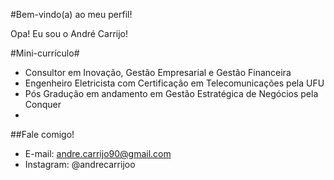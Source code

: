 #Bem-vindo(a) ao meu perfil!

Opa! Eu sou o André Carrijo!

#Mini-currículo#

- Consultor em Inovação, Gestão Empresarial e Gestão Financeira
- Engenheiro Eletricista com Certificação em Telecomunicações pela UFU
- Pós Gradução em andamento em Gestão Estratégica de Negócios pela Conquer
- 

##Fale comigo!
- E-mail: andre.carrijo90@gmail.com
- Instagram: @andrecarrijoo
